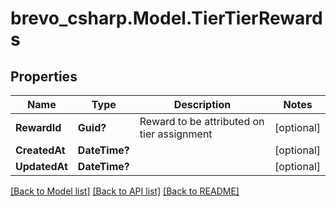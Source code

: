 # brevo_csharp.Model.TierTierRewards
## Properties

Name | Type | Description | Notes
------------ | ------------- | ------------- | -------------
**RewardId** | **Guid?** | Reward to be attributed on tier assignment | [optional] 
**CreatedAt** | **DateTime?** |  | [optional] 
**UpdatedAt** | **DateTime?** |  | [optional] 

[[Back to Model list]](../README.md#documentation-for-models) [[Back to API list]](../README.md#documentation-for-api-endpoints) [[Back to README]](../README.md)

